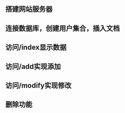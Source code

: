 ##  搭建网站服务器



##  连接数据库，创建用户集合，插入文档



##  访问/index显示数据





##  访问/add实现添加



##  访问/modify实现修改





##  删除功能

